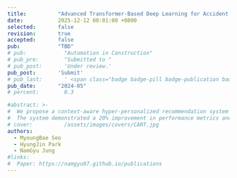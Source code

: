 ```yaml
---
title:          "Advanced Transformer-Based Deep Learning for Accident Prevention in Construction Sites"
date:           2025-12-12 00:01:00 +0800
selected:       false
revision:       true
accepted:       false
pub:            "TBD"
# pub:            "Automation in Construction"
# pub_pre:        "Submitted to "
# pub_post:       'Under review.'
pub_post:       'Submit'
# pub_last:       ' <span class="badge badge-pill badge-publication badge-success">Spotlight</span>'
pub_date:       "2024-05"
# percent:        0.3

#abstract: >-
#  We propose a context-aware hyper-personalized recommendation system for kiosk IoT devices, addressing data imbalance across domains with an efficient self-supervised learning method.
#  The system demonstrated a 20% improvement in performance metrics and an additional 0.8% gain with self-supervised learning, ensuring high-quality recommendations and optimal resource usage.
# cover:          /assets/images/covers/CART.jpg
authors:
  - MyoungBae Seo
  - HyungJin Park
  - NamGyu Jung
#links:
#  Paper: https://namgyu97.github.io/publications
---
```

